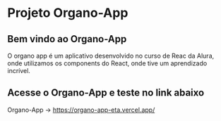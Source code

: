 # Projeto Organo-App

## Bem vindo ao Organo-App

O organo app é um aplicativo desenvolvido no curso de Reac da Alura, onde utilizamos os components do React, onde tive um aprendizado incrível.

## Acesse o Organo-App e teste no link abaixo

Organo-App -> https://organo-app-eta.vercel.app/

